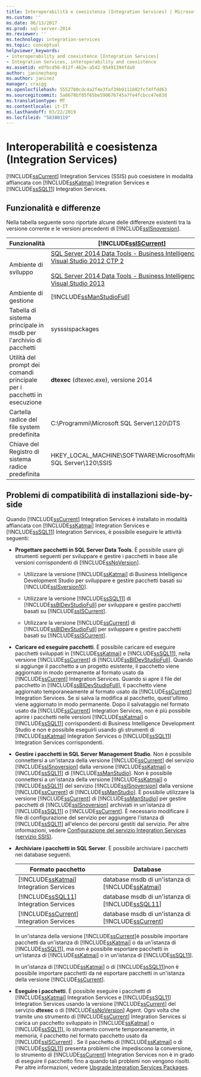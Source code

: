 ```yaml
---
title: Interoperabilità e coesistenza (Integration Services) | Microsoft Docs
ms.custom: ''
ms.date: 06/13/2017
ms.prod: sql-server-2014
ms.reviewer: ''
ms.technology: integration-services
ms.topic: conceptual
helpviewer_keywords:
- interoperability and coexistence [Integration Services]
- Integration Services, interoperability and coexistence
ms.assetid: edfbcd56-012f-462e-a542-95491394fda9
author: janinezhang
ms.author: janinez
manager: craigg
ms.openlocfilehash: 5552780cdc4a2f4e3faf39b9111882fcf4ffdd63
ms.sourcegitcommit: 5a8678bf85f65be590676745a7fe4fcbcc47e83d
ms.translationtype: MT
ms.contentlocale: it-IT
ms.lasthandoff: 03/22/2019
ms.locfileid: "58380119"
---
```

# <a name="interoperability-and-coexistence-integration-services"></a>Interoperabilità e coesistenza (Integration Services)
  [!INCLUDE[ssCurrent](../../includes/sscurrent-md.md)] Integration Services (SSIS) può coesistere in modalità affiancata con [!INCLUDE[ssKatmai](../../includes/sskatmai-md.md)] Integration Services e [!INCLUDE[ssSQL11](../../includes/sssql11-md.md)] Integration Services.  
  
## <a name="features-and-differences"></a>Funzionalità e differenze  
 Nella tabella seguente sono riportate alcune delle differenze esistenti tra la versione corrente e le versioni precedenti di [!INCLUDE[ssISnoversion](../../includes/ssisnoversion-md.md)].  
  
|Funzionalità|[!INCLUDE[ssISCurrent](../../includes/ssiscurrent-md.md)]|[!INCLUDE[ssISversion11](../../includes/ssisversion11-md.md)]|[!INCLUDE[ssISversion10](../../includes/ssisversion10-md.md)]|  
|-------------|-------------------------------|---------------------------------|---------------------------------|  
|Ambiente di sviluppo|[SQL Server 2014 Data Tools - Business Intelligence per Visual Studio 2012 CTP 2](https://www.microsoft.com/download/details.aspx?id=40736)<br /><br /> [SQL Server 2014 Data Tools - Business Intelligence per Visual Studio 2013](https://www.microsoft.com/download/details.aspx?id=42313)|[SQL Server Data Tools per Visual Studio 2010](https://msdn.microsoft.com/library/hh500335\(v=vs.103\).aspx)<br /><br /> [SQL Server Data Tools - Business Intelligence per Visual Studio 2012](https://www.microsoft.com/download/details.aspx?id=36843)|Business Intelligence Development Studio ([!INCLUDE[msCoName](../../includes/msconame-md.md)] [!INCLUDE[vsOrcas](../../includes/vsorcas-md.md)])|  
|Ambiente di gestione|[!INCLUDE[ssManStudioFull](../../includes/ssmanstudiofull-md.md)]|[!INCLUDE[ssManStudioFull](../../includes/ssmanstudiofull-md.md)]|[!INCLUDE[ssManStudioFull](../../includes/ssmanstudiofull-md.md)]|  
|Tabella di sistema principale in msdb per l'archivio di pacchetti|sysssispackages|sysssispackages|sysssispackages|  
|Utilità del prompt dei comandi principale per i pacchetti in esecuzione|**dtexec** (dtexec.exe), versione 2014|**dtexec** (dtexec.exe), versione 2012|**dtexec** (dtexec.exe), versione 2008|  
|Cartella radice del file system predefinita|C:\Programmi\Microsoft SQL Server\120\DTS|C:\Programmi\Microsoft SQL Server\110\DTS|C:\Programmi\Microsoft SQL Server\100\DTS|  
|Chiave del Registro di sistema radice predefinita|HKEY_LOCAL_MACHINE\SOFTWARE\Microsoft\Microsoft SQL Server\120\SSIS|HKEY_LOCAL_MACHINE\SOFTWARE\Microsoft\Microsoft SQL Server\110\SSIS|HKEY_LOCAL_MACHINE\SOFTWARE\Microsoft\Microsoft SQL Server\100\SSIS|  
  
## <a name="side-by-side-compatibility-issues"></a>Problemi di compatibilità di installazioni side-by-side  
 Quando [!INCLUDE[ssCurrent](../../includes/sscurrent-md.md)] Integration Services è installato in modalità affiancata con [!INCLUDE[ssKatmai](../../includes/sskatmai-md.md)] Integration Services e [!INCLUDE[ssSQL11](../../includes/sssql11-md.md)] Integration Services, è possibile eseguire le attività seguenti:  
  
-   **Progettare pacchetti in SQL Server Data Tools**. È possibile usare gli strumenti seguenti per sviluppare e gestire i pacchetti in base alle versioni corrispondenti di [!INCLUDE[ssNoVersion](../../includes/ssnoversion-md.md)].  
  
    -   Utilizzare la versione [!INCLUDE[ssKatmai](../../includes/sskatmai-md.md)] di Business Intelligence Development Studio per sviluppare e gestire pacchetti basati su [!INCLUDE[ssISversion10](../../includes/ssisversion10-md.md)].  
  
    -   Utilizzare la versione [!INCLUDE[ssSQL11](../../includes/sssql11-md.md)] di [!INCLUDE[ssBIDevStudioFull](../../includes/ssbidevstudiofull-md.md)] per sviluppare e gestire pacchetti basati su [!INCLUDE[ssISCurrent](../../includes/ssiscurrent-md.md)].  
  
    -   Utilizzare la versione [!INCLUDE[ssCurrent](../../includes/sscurrent-md.md)] di [!INCLUDE[ssBIDevStudioFull](../../includes/ssbidevstudiofull-md.md)] per sviluppare e gestire pacchetti basati su [!INCLUDE[ssISCurrent](../../includes/ssiscurrent-md.md)].  
  
-   **Caricare ed eseguire pacchetti**. È possibile caricare ed eseguire pacchetti sviluppati in [!INCLUDE[ssKatmai](../../includes/sskatmai-md.md)] e [!INCLUDE[ssSQL11](../../includes/sssql11-md.md)], nella versione [!INCLUDE[ssCurrent](../../includes/sscurrent-md.md)] di [!INCLUDE[ssBIDevStudioFull](../../includes/ssbidevstudiofull-md.md)]. Quando si aggiunge il pacchetto a un progetto esistente, il pacchetto viene aggiornato in modo permanente al formato usato da [!INCLUDE[ssCurrent](../../includes/sscurrent-md.md)] Integration Services. Quando si apre il file del pacchetto in [!INCLUDE[ssBIDevStudioFull](../../includes/ssbidevstudiofull-md.md)], il pacchetto viene aggiornato temporaneamente al formato usato da [!INCLUDE[ssCurrent](../../includes/sscurrent-md.md)] Integration Services. Se si salva la modifica al pacchetto, quest'ultimo viene aggiornato in modo permanente. Dopo il salvataggio nel formato usato da [!INCLUDE[ssCurrent](../../includes/sscurrent-md.md)] Integration Services, non è più possibile aprire i pacchetti nelle versioni [!INCLUDE[ssKatmai](../../includes/sskatmai-md.md)] o [!INCLUDE[ssSQL11](../../includes/sssql11-md.md)] corrispondenti di Business Intelligence Development Studio e non è possibile eseguirli usando gli strumenti di [!INCLUDE[ssKatmai](../../includes/sskatmai-md.md)] Integration Services o [!INCLUDE[ssSQL11](../../includes/sssql11-md.md)] Integration Services corrispondenti.  
  
-   **Gestire i pacchetti in SQL Server Management Studio**. Non è possibile connettersi a un'istanza della versione [!INCLUDE[ssCurrent](../../includes/sscurrent-md.md)] del servizio [!INCLUDE[ssISnoversion](../../includes/ssisnoversion-md.md)] dalla versione [!INCLUDE[ssKatmai](../../includes/sskatmai-md.md)] o [!INCLUDE[ssSQL11](../../includes/sssql11-md.md)] di [!INCLUDE[ssManStudio](../../includes/ssmanstudio-md.md)]. Non è possibile connettersi a un'istanza della versione [!INCLUDE[ssKatmai](../../includes/sskatmai-md.md)] o [!INCLUDE[ssSQL11](../../includes/sssql11-md.md)] del servizio [!INCLUDE[ssISnoversion](../../includes/ssisnoversion-md.md)] dalla versione [!INCLUDE[ssCurrent](../../includes/sscurrent-md.md)] di [!INCLUDE[ssManStudio](../../includes/ssmanstudio-md.md)]. È possibile utilizzare la versione [!INCLUDE[ssCurrent](../../includes/sscurrent-md.md)] di [!INCLUDE[ssManStudio](../../includes/ssmanstudio-md.md)] per gestire pacchetti di [!INCLUDE[ssISnoversion](../../includes/ssisnoversion-md.md)] archiviati in un'istanza di [!INCLUDE[ssSQL11](../../includes/sssql11-md.md)] o [!INCLUDE[ssCurrent](../../includes/sscurrent-md.md)]. È necessario modificare il file di configurazione del servizio per aggiungere l'istanza di [!INCLUDE[ssSQL11](../../includes/sssql11-md.md)] all'elenco dei percorsi gestiti dal servizio. Per altre informazioni, vedere [Configurazione del servizio Integration Services &#40;servizio SSIS&#41;](../service/integration-services-service-ssis-service.md).  
  
-   **Archiviare i pacchetti in SQL Server**. È possibile archiviare i pacchetti nei database seguenti.  
  
    |Formato pacchetto|Database|  
    |--------------------|--------------|  
    |[!INCLUDE[ssKatmai](../../includes/sskatmai-md.md)] Integration Services|database msdb di un'istanza di [!INCLUDE[ssKatmai](../../includes/sskatmai-md.md)]|  
    |[!INCLUDE[ssSQL11](../../includes/sssql11-md.md)] Integration Services|database msdb di un'istanza di [!INCLUDE[ssSQL11](../../includes/sssql11-md.md)]|  
    |[!INCLUDE[ssCurrent](../../includes/sscurrent-md.md)] Integration Services|database msdb di un'istanza di [!INCLUDE[ssCurrent](../../includes/sscurrent-md.md)]|  
  
     In un'istanza della versione [!INCLUDE[ssCurrent](../../includes/sscurrent-md.md)]è possibile importare pacchetti da un'istanza di [!INCLUDE[ssKatmai](../../includes/sskatmai-md.md)] o da un'istanza di [!INCLUDE[ssSQL11](../../includes/sssql11-md.md)], ma non è possibile esportare pacchetti in un'istanza di [!INCLUDE[ssKatmai](../../includes/sskatmai-md.md)] o in un'istanza di [!INCLUDE[ssSQL11](../../includes/sssql11-md.md)].  
  
     In un'istanza di [!INCLUDE[ssKatmai](../../includes/sskatmai-md.md)] o di [!INCLUDE[ssSQL11](../../includes/sssql11-md.md)]non è possibile importare pacchetti da né esportare pacchetti in un'istanza della versione [!INCLUDE[ssCurrent](../../includes/sscurrent-md.md)].  
  
-   **Eseguire i pacchetti**. È possibile eseguire i pacchetti di [!INCLUDE[ssKatmai](../../includes/sskatmai-md.md)] Integration Services e [!INCLUDE[ssSQL11](../../includes/sssql11-md.md)] Integration Services usando la versione [!INCLUDE[ssCurrent](../../includes/sscurrent-md.md)] del servizio **dtexec** o di [!INCLUDE[ssNoVersion](../../includes/ssnoversion-md.md)] Agent. Ogni volta che tramite uno strumento di [!INCLUDE[ssCurrent](../../includes/sscurrent-md.md)] Integration Services si carica un pacchetto sviluppato in [!INCLUDE[ssKatmai](../../includes/sskatmai-md.md)] o [!INCLUDE[ssSQL11](../../includes/sssql11-md.md)], lo strumento converte temporaneamente, in memoria, il pacchetto nel formato pacchetto usato da [!INCLUDE[ssISCurrent](../../includes/ssiscurrent-md.md)] . Se il pacchetto di [!INCLUDE[ssKatmai](../../includes/sskatmai-md.md)] o di [!INCLUDE[ssSQL11](../../includes/sssql11-md.md)] presenta problemi che impediscono la conversione, lo strumento di [!INCLUDE[ssCurrent](../../includes/sscurrent-md.md)] Integration Services non è in grado di eseguire il pacchetto fino a quando tali problemi non vengono risolti. Per altre informazioni, vedere [Upgrade Integration Services Packages](upgrade-integration-services-packages.md).  
  
  
